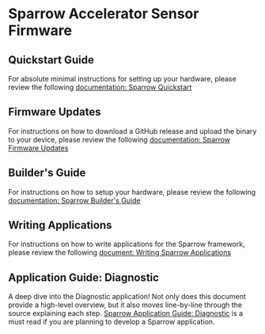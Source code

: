 Sparrow Accelerator Sensor Firmware
===================================

Quickstart Guide
----------------

For absolute minimal instructions for setting up your hardware, please review the following [documentation: Sparrow Quickstart](https://dev.blues.io/quickstart/sparrow-quickstart/)

Firmware Updates
----------------

For instructions on how to download a GitHub release and upload the binary to your device, please review the following [documentation: Sparrow Firmware Updates](https://dev.blues.io/sparrow/sparrow-firmware-updates/)

Builder's Guide
---------------

For instructions on how to setup your hardware, please review the following [documentation: Sparrow Builder's Guide](https://dev.blues.io/sparrow/sparrow-builders-guide/)

Writing Applications
--------------------

For instructions on how to write applications for the Sparrow framework, please review the following [document: Writing Sparrow Applications](https://bluesinc.atlassian.net/wiki/spaces/SPAR/pages/7733400/Writing+Sparrow+Applications)

Application Guide: Diagnostic
-----------------------------

A deep dive into the Diagnostic application! Not only does this document provide a high-level overview, but it also moves line-by-line through the source explaining each step. [Sparrow Application Guide: Diagnostic](https://bluesinc.atlassian.net/wiki/spaces/SPAR/pages/7766158/Sparrow+Application+Guide+Diagnostic) is a must read if you are planning to develop a Sparrow application.
